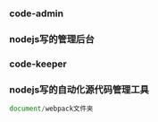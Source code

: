### code-admin
### nodejs写的管理后台

### code-keeper
### nodejs写的自动化源代码管理工具

```javascript
document/webpack文件夹
```
